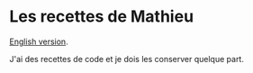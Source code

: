 # Les recettes de Mathieu

[English version](README_en.md).

J'ai des recettes de code et je dois les conserver quelque part.
